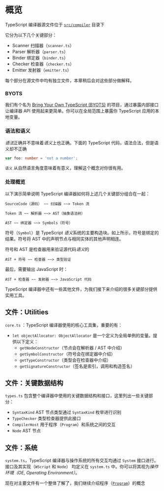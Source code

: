 # 概览

TypeScript 编译器源文件位于 [`src/compiler`](https://github.com/Microsoft/TypeScript/tree/master/src/compiler) 目录下

它分为以下几个关键部分：

- Scanner 扫描器（`scanner.ts`）
- Parser 解析器（`parser.ts`）
- Binder 绑定器（`binder.ts`）
- Checker 检查器（`checker.ts`）
- Emitter 发射器（`emitter.ts`）

每个部分在源文件中均有独立文件，本章稍后会对这些部分做解释。

### BYOTS

我们有个名为 [Bring Your Own TypeScript (BYOTS)](https://github.com/basarat/byots) 的项目，通过暴露内部接口让编译器 API 使用起来更简单。你可以在全局范围上暴露你 TypeScript 应用的本地变量。

### 语法和语义

*语法*正确并不意味着*语义*上也正确。下面的 TypeScript 代码，语法合法，但是语义却不正确

```ts
var foo: number = 'not a number';
```

`语义` 从自然语言角度意味着有意义，理解这个概念对你很有用。

### 处理概览

以下演示简单说明 TypeScript 编译器如何将上述几个关键部分组合在一起：

```code
SourceCode（源码） ~~ 扫描器 ~~> Token 流
```

```code
Token 流 ~~ 解析器 ~~> AST（抽象语法树）
```

```code
AST ~~ 绑定器 ~~> Symbols（符号）
```

符号（`Symbol`）是 TypeScript *语义*系统的主要构造块。如上所示，符号是绑定的结果。符号将 AST 中的声明节点与相同实体的其他声明相连。

符号和 AST 是检查器用来验证源代码*语义*的

```code
AST + 符号 ~~ 检查器 ~~> 类型验证
```

最后，需要输出 JavaScript 时：

```code
AST + 检查器 ~~ 发射器 ~~> JavaScript 代码
```

TypeScript 编译器中还有一些其他文件，为我们接下来介绍的很多关键部分提供实用工具。

## 文件：Utilities

`core.ts` ：TypeScript 编译器使用的核心工具集，重要的有：

- `let objectAllocator: ObjectAllocator` 是一个定义为全局单例的变量。提供以下定义：
  - `getNodeConstructor`（节点会在解析器 / AST 中介绍）
  - `getSymbolConstructor`（符号会在绑定器中介绍）
  - `getTypeConstructor`（类型会在检查器中介绍）
  - `getSignatureConstructor`（签名是索引，调用和构造签名）

## 文件：关键数据结构

`types.ts` 包含整个编译器中使用的关键数据结构和接口，这里列出一些关键部分：

- `SyntaxKind`
  AST 节点类型通过 `SyntaxKind` 枚举进行识别
- `TypeChecker`
  类型检查器提供此接口
- `CompilerHost`
  用于程序（`Program`）和系统之间的交互
- `Node`
  AST 节点

## 文件：系统

`system.ts`，TypeScript 编译器与操作系统的所有交互均通过 `System` 接口进行。接口及其实现（`WScript` 和 `Node`） 均定义在 `system.ts` 中。你可以将其视为*操作环境（OE, Operating Environment）*。

现在对主要文件有一个整体了解了，我们继续介绍程序（[`Program`](./program.md)）的概念
